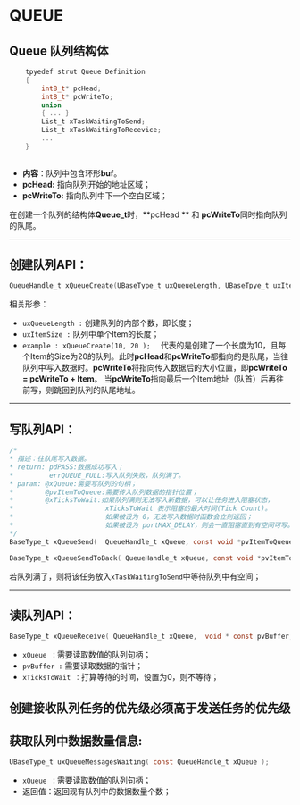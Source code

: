 # QUEUE
## Queue 队列结构体  

```c
    tpyedef strut Queue Definition  
    {
    	int8_t* pcHead;
    	int8_t* pcWriteTo;
    	union
    	{ ... }
    	List_t xTaskWaitingToSend;
    	List_t xTaskWaitingToRecevice;
    	...
    }
    	
```
- **内容**：队列中包含环形**buf**。  
- **pcHead:** 指向队列开始的地址区域；  
- **pcWriteTo:** 指向队列中下一个空白区域；  

在创建一个队列的结构体**Queue_t**时，**pcHead ** 和 **pcWriteTo**同时指向队列的队尾。 
___
## 创建队列API：

```c  
QueueHandle_t xQueueCreate(UBaseType_t uxQueueLength, UBaseTpye_t uxItemSize) 
```

相关形参：   
- `uxQueueLength :` 创建队列的内部个数，即长度；  
- `uxItemSize :` 队列中单个Item的长度；  
- `example : xQueueCreate(10, 20 );  `
代表的是创建了一个长度为10，且每个Item的Size为20的队列。此时**pcHead**和**pcWriteTo**都指向的是队尾，当往队列中写入数据时。**pcWriteTo**将指向传入数据后的大小位置，即**pcWriteTo = pcWriteTo + Item**。  当**pcWriteTo**指向最后一个Item地址（队首）后再往前写，则跳回到队列的队尾地址。
___
## 写队列API：

```c
/*
* 描述：往队尾写入数据。
* return: pdPASS:数据成功写入；
*         errQUEUE_FULL:写入队列失败，队列满了。
* param: @xQueue:需要写队列的句柄；
*	     @pvItemToQueue:需要传入队列数据的指针位置；
*	     @xTicksToWait:如果队列满则无法写入新数据，可以让任务进入阻塞状态， 
*                       xTicksToWait 表示阻塞的最大时间(Tick Count)。 
*                       如果被设为 0，无法写入数据时函数会立刻返回；
*                       如果被设为 portMAX_DELAY，则会一直阻塞直到有空间可写。
*/
BaseType_t xQueueSend(  QueueHandle_t xQueue, const void *pvItemToQueue, TickType_t xTicksToWait );  

BaseType_t xQueueSendToBack( QueueHandle_t xQueue, const void *pvItemToQueue, TickType_t xTicksToWait );
```
若队列满了，则将该任务放入`xTaskWaitingToSend`中等待队列中有空间；

___
## 读队列API：  

```c
BaseType_t xQueueReceive( QueueHandle_t xQueue,  void * const pvBuffer, TickType_t xTicksToWait );
```
- `xQueue ：`需要读取数值的队列句柄；  
- `pvBuffer :` 需要读取数据的指针；
- `xTicksToWait ：`打算等待的时间，设置为0，则不等待；



## 创建接收队列任务的优先级必须高于发送任务的优先级

## 获取队列中数据数量信息:

```c
UBaseType_t uxQueueMessagesWaiting( const QueueHandle_t xQueue );
```

- `xQueue ：`需要读取数值的队列句柄；
- 返回值：返回现有队列中的数据数量个数；
